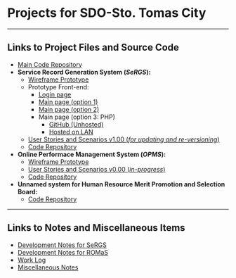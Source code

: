 # Projects for SDO-Sto. Tomas City
___

## Links to Project Files and Source Code

* [Main Code Repository](https://github.com/GeoDuqueza1939/SDOStoTomasCity)
* **Service Record Generation System (*SeRGS*):**
  * [Wireframe Prototype](https://geoduqueza1939.github.io/SDOStoTomasCity/web/sergs/Prototype)
  * Prototype Front-end:
    * [Login page](https://geoduqueza1939.github.io/SDOStoTomasCity/web/sergs/login.html)
    * [Main page (option 1)](https://geoduqueza1939.github.io/SDOStoTomasCity/web/sergs/sergs-OLD.html)
    * [Main page (option 2)](https://geoduqueza1939.github.io/SDOStoTomasCity/web/sergs/sergs.html)
    * Main page (option 3: PHP)
        * [GitHub (Unhosted)](https://github.com/GeoDuqueza1939/SDOStoTomasCity/blob/main/web/sergs/index.php)
        * [Hosted on LAN](http://duqueza-l003/sergs/)
  * [User Stories and Scenarios v1.00 (*for updating and re-versioning*)](https://github.com/GeoDuqueza1939/SDOStoTomasCity/blob/main/web/sergs/.docsanddesign/User%20Stories%20and%20Scenarios.md)
  * [Code Repository](https://github.com/GeoDuqueza1939/SDOStoTomasCity/tree/main/web/sergs)
* **Online Performace Management System (*OPMS*):**
  * [Wireframe Prototype](https://geoduqueza1939.github.io/SDOStoTomasCity/web/opms/Prototype)
  * [User Stories and Scenarios v0.00 (*in-progress*)](https://github.com/GeoDuqueza1939/SDOStoTomasCity/blob/main/web/opms/.docsanddesign/User%20Stories%20and%20Scenarios.md)
  * [Code Repository](https://github.com/GeoDuqueza1939/SDOStoTomasCity/tree/main/web/opms)
* **Unnamed system for Human Resource Merit Promotion and Selection Board:**
  * [Code Repository](https://github.com/GeoDuqueza1939/SDOStoTomasCity/tree/main/web/mps)
___

## Links to Notes and Miscellaneous Items

* [Development Notes for SeRGS](https://github.com/GeoDuqueza1939/SDOStoTomasCity/blob/main/web/sergs/.docsanddesign/Notes.md)
* [Development Notes for ROMaS](https://github.com/GeoDuqueza1939/SDOStoTomasCity/blob/main/web/opms/.docsanddesign/Notes.md)
* [Work Log](WorkLog.md)
* [Miscellaneous Notes](Notes.md)
